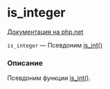 # is_integer

[Документация на php.net](https://www.php.net/manual/ru/function.is-integer.php)

`is_integer` — Псевдоним [is_int()](./is_int.md)

### Описание

Псевдоним функции [is_int()](./is_int.md).

